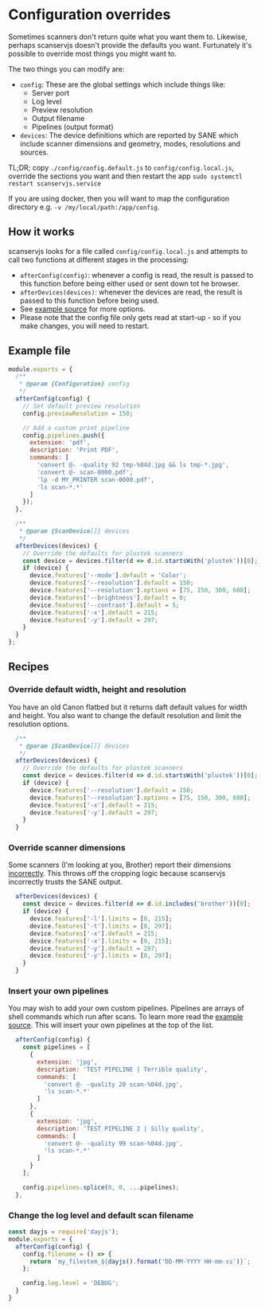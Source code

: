 # Configuration overrides

Sometimes scanners don't return quite what you want them to. Likewise, perhaps
scanservjs doesn't provide the defaults you want. Furtunately it's possible to
override most things you might want to.

The two things you can modify are:
* `config`: These are the global settings which include things like:
  * Server port
  * Log level
  * Preview resolution
  * Output filename
  * Pipelines (output format)
* `devices`: The device definitions which are reported by SANE which include
  scanner dimensions and geometry, modes, resolutions and sources.

TL;DR; copy `./config/config.default.js` to `config/config.local.js`, override
the sections you want and then restart the app
`sudo systemctl restart scanservjs.service`

If you are using docker, then you will want to map the configuration directory
e.g. `-v /my/local/path:/app/config`.

## How it works

scanservjs looks for a file called `config/config.local.js` and attempts to call
two functions at different stages in the processing:
* `afterConfig(config)`: whenever a config is read, the result is passed to this
  function before being either used or sent down tot he browser.
* `afterDevices(devices)`: whenever the devices are read, the result is passed
  to this function before being used.
* See [example source](../server/config/config.default.js) for more options.
* Please note that the config file only gets read at start-up - so if you make
  changes, you will need to restart.

## Example file

```javascript
module.exports = {
  /**
   * @param {Configuration} config 
   */
  afterConfig(config) {
    // Set default preview resolution
    config.previewResolution = 150;

    // Add a custom print pipeline
    config.pipelines.push({
      extension: 'pdf',
      description: 'Print PDF',
      commands: [
        'convert @- -quality 92 tmp-%04d.jpg && ls tmp-*.jpg',
        'convert @- scan-0000.pdf',
        'lp -d MY_PRINTER scan-0000.pdf',
        'ls scan-*.*'
      ]
    });
  },

  /**
   * @param {ScanDevice[]} devices 
   */
  afterDevices(devices) {
    // Override the defaults for plustek scanners
    const device = devices.filter(d => d.id.startsWith('plustek'))[0];
    if (device) {
      device.features['--mode'].default = 'Color';
      device.features['--resolution'].default = 150;
      device.features['--resolution'].options = [75, 150, 300, 600];
      device.features['--brightness'].default = 0;
      device.features['--contrast'].default = 5;
      device.features['-x'].default = 215;
      device.features['-y'].default = 297;
    }
  }
};
```

## Recipes

### Override default width, height and resolution

You have an old Canon flatbed but it returns daft default values for width and
height. You also want to change the default resolution and limit the resolution
options.

```javascript
  /**
   * @param {ScanDevice[]} devices 
   */
  afterDevices(devices) {
    // Override the defaults for plustek scanners
    const device = devices.filter(d => d.id.startsWith('plustek'))[0];
    if (device) {
      device.features['--resolution'].default = 150;
      device.features['--resolution'].options = [75, 150, 300, 600];
      device.features['-x'].default = 215;
      device.features['-y'].default = 297;
    }
  }
```

### Override scanner dimensions

Some scanners (I'm looking at you, Brother) report their dimensions
[incorrectly](https://github.com/sbs20/scanservjs/issues/103). This throws off
the cropping logic because scanservjs incorrectly trusts the SANE output.

```javascript
  afterDevices(devices) {
    const device = devices.filter(d => d.id.includes('brother'))[0];
    if (device) {
      device.features['-l'].limits = [0, 215];
      device.features['-t'].limits = [0, 297];
      device.features['-x'].default = 215;
      device.features['-x'].limits = [0, 215];
      device.features['-y'].default = 297;
      device.features['-y'].limits = [0, 297];
    }
  }
```

### Insert your own pipelines

You may wish to add your own custom pipelines. Pipelines are arrays of shell
commands which run after scans. To learn more read the
[example source](../server/config/config.default.js). This will insert your own
pipelines at the top of the list.

```javascript
  afterConfig(config) {
    const pipelines = [
      {
        extension: 'jpg',
        description: 'TEST PIPELINE | Terrible quality',
        commands: [
          'convert @- -quality 20 scan-%04d.jpg',
          'ls scan-*.*'
        ]
      },
      {
        extension: 'jpg',
        description: 'TEST PIPELINE 2 | Silly quality',
        commands: [
          'convert @- -quality 99 scan-%04d.jpg',
          'ls scan-*.*'
        ]
      }
    ];

    config.pipelines.splice(0, 0, ...pipelines);
  },
```

### Change the log level and default scan filename

```javascript
const dayjs = require('dayjs');
module.exports = {
  afterConfig(config) {
    config.filename = () => {
      return `my_filestem_${dayjs().format('DD-MM-YYYY HH-mm-ss')}`;
    };

    config.log.level = 'DEBUG';
  }
}
```
